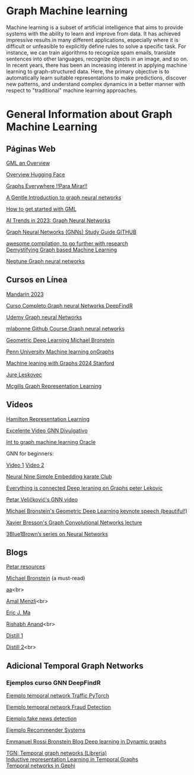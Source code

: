 # Graph Machine learning

Machine learning is a subset of artificial intelligence that aims to provide systems with the
ability to learn and improve from data. It has achieved impressive results in many different
applications, especially where it is difficult or unfeasible to explicitly define rules to solve
a specific task. For instance, we can train algorithms to recognize spam emails, translate
sentences into other languages, recognize objects in an image, and so on.
In recent years, there has been an increasing interest in applying machine learning to
graph-structured data. Here, the primary objective is to automatically learn suitable
representations to make predictions, discover new patterns, and understand complex
dynamics in a better manner with respect to "traditional" machine learning approaches.

# General Information about Graph Machine Learning




## Páginas Web

[GML an Overview](https://towardsdatascience.com/graph-machine-learning-an-overview-c996e53fab90)<br>

[Overview Hugging Face](https://huggingface.co/blog/intro-graphml)<br>

[Graphs Everywhere !!Para Mirar!!](https://engineering.rappi.com/graphs-everywhere-an-introduction-to-graph-ml-f0a3d5893cb8)

[A Gentle Introduction to graph neural networks](https://distill.pub/2021/gnn-intro/)<br>

[How to get started with GML](https://gordicaleksa.medium.com/how-to-get-started-with-graph-machine-learning-afa53f6f963a)<br>

[AI Trends in 2023: Graph Neural Networks](https://www.assemblyai.com/blog/ai-trends-graph-neural-networks/)

[Graph Neural Networks (GNNs) Study Guide GITHUB](https://github.com/dair-ai/GNNs-Recipe)<br>

[awesome compilation, to go further with research](https://github.com/GRAND-Lab/Awesome-Graph-Neural-Networks)<br>
[Demystifying Graph based Machine Learning](https://medium.com/mlearning-ai/demystifying-graph-based-machine-learning-ed6b6b7c4081)<br>

[Neptune Graph neural networks](https://neptune.ai/blog/graph-neural-network-and-some-of-gnn-applications)

## Cursos en Línea

[Mandarin 2023](https://www.youtube.com/playlist?list=PLH-G21fz8AE1XgwfH5YPMealh6td1LMuh)<br>


[Curso Completo  Graph neural Networks DeepFindR](https://www.youtube.com/watch?v=fOctJB4kVlM&list=PLV8yxwGOxvvoNkzPfCx2i8an--Tkt7O8Z)

[Udemy Graph neural Networks](https://www.udemy.com/course/graph-neural-network/)<br>

[mlabonne Github Course Graph neural networks](https://github.com/mlabonne/graph-neural-network-course)<br>

[Geometric Deep Learning Michael Bronstein ](https://www.youtube.com/playlist?list=PLn2-dEmQeTfSLXW8yXP4q_Ii58wFdxb3C)<br>

[Penn University Machine learning onGraphs](https://www.youtube.com/watch?v=90lWiGEHTn4&list=PL-BLJBpGQyLOBRhqEry2rsibv14hH5A2u)<br>


[Machine leaning with Graphs 2024 Stanford](https://online.stanford.edu/courses/xcs224w-machine-learning-graphs)<br>

[Jure Leskovec](https://www.youtube.com/watch?v=JAB_plj2rbA&list=PLoROMvodv4rPLKxIpqhjhPgdQy7imNkDn&index=2&t=2s)<br>

[Mcgills Graph Representation Learning](https://cs.mcgill.ca/~wlh/comp766/)<br>



## Videos


[ Hamilton Representation Learning](https://www.youtube.com/watch?v=fbRDfhNrCwo&t=2197s)<br>

[Excelente Video GNN Divulgativo](https://www.youtube.com/watch?v=GXhBEj1ZtE8)<br>

[Int to graph machine learning Oracle](https://www.youtube.com/watch?v=ZdDwN1cUEck)<br>

GNN for beginners:

[Video 1](https://www.youtube.com/watch?v=YdGN-J322y4)
[Video 2](https://www.youtube.com/watch?v=VDzrvhgyxsU&t=3145s)


[Neural Nine Simple Embedding karate Club](https://www.youtube.com/watch?v=uszt88Z-0Fc&t=22s)<br>

[Everything is connected Deep leraning on Graphs peter Lekovic](https://www.youtube.com/watch?v=5h6MbQ_65-o&t=1655s)<br>


[Petar Veličković's GNN video]( https://youtu.be/8owQBFAHw7E)<br>

[Michael Bronstein's Geometric Deep Learning keynote speech (beautiful!)](https://youtu.be/w6Pw4MOzMuo)<br>

[Xavier Bresson's Graph Convolutional Networks lecture](https://youtu.be/Iiv9R6BjxH)<br>

[3Blue1Brown’s series on Neural Networks](https://youtu.be/aircAruvnKk)<br>




## Blogs<br>

[Petar resources](https://goo.gle/3cO7gvb)<br>



[Michael Bronstein](https://towardsdatascience.com/geomet...) (a must-read)<br>

[aa](https://towardsdatascience.com/do-we-...)<br>

[Amal Menzli](https://neptune.ai/blog/graph-neural-...)<br>

[Eric J. Ma](https://ericmjl.github.io/essays-on-d... )<br>

[Rishabh Anand](https://medium.com/dair-ai/an-illustr...)<br>

[Distill 1](https://distill.pub/2021/gnn-intro/)<br>

[Distill 2](https://distill.pub/2021/understandin...)<br>


## Adicional Temporal Graph Networks

### Ejemplos curso GNN DeepFindR 

[Ejemplo temporal network Traffic PyTorch](https://www.youtube.com/watch?v=Rws9mf1aWUs&list=PLV8yxwGOxvvoNkzPfCx2i8an--Tkt7O8Z&index=19)<br>

[Ejemplo temporal network Fraud Detection](https://www.youtube.com/watch?v=MZGuz-o7Fl0&list=PLV8yxwGOxvvoNkzPfCx2i8an--Tkt7O8Z&index=20)<br>

[Ejemplo fake news detection](https://www.youtube.com/watch?v=QAIVFr24FrA&list=PLV8yxwGOxvvoNkzPfCx2i8an--Tkt7O8Z&index=21)<br>

[Ejemplo Recommender Systems](https://www.youtube.com/watch?v=NyNqzDKcKG4&list=PLV8yxwGOxvvoNkzPfCx2i8an--Tkt7O8Z&index=22)<br>


[Emmanuel Rossi Bronstein Blog Deep learning in Dynamic graphs](https://blog.twitter.com/engineering/en_us/topics/insights/2021/temporal-graph-networks)<br>

[TGN: Temporal graph networks (Libreria)](https://github.com/twitter-research/tgn)<br>
[Inductive representation Learning in Temporal Graphs](https://github.com/StatsDLMathsRecomSys/Inductive-representation-learning-on-temporal-graphs)<br>
[Temporal networks in Gephi](https://www.youtube.com/watch?v=W6RzekieOgM&list=PLwbiwzlYiabrLw9zkfs55oD8J-rp-0IUu)

